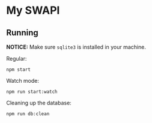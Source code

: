 # My SWAPI

## Running

**NOTICE:** Make sure `sqlite3` is installed in your machine.

Regular:

```
npm start
```

Watch mode:
```
npm run start:watch
```

Cleaning up the database:
```
npm run db:clean
```
